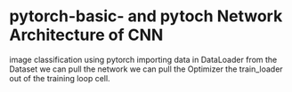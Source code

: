 # pytorch-basic- and pytoch Network Architecture of CNN
image classification using pytorch 
importing data in DataLoader from the Dataset
we can pull the network
we can pull the Optimizer
the train_loader out of the training loop cell.
